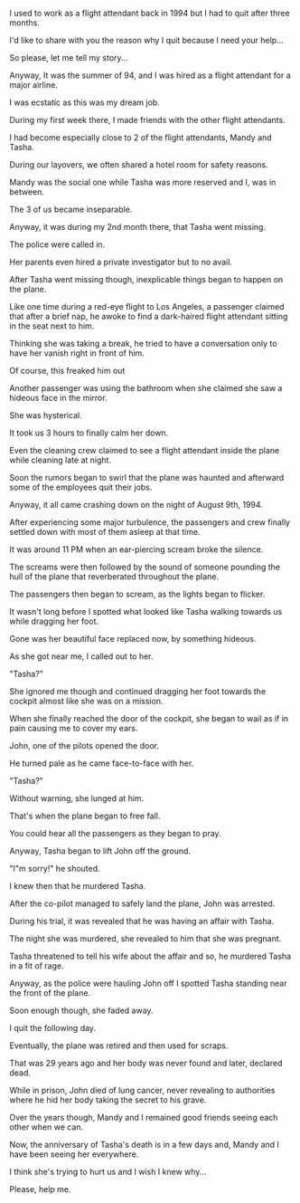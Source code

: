 I used to work as a flight attendant back in 1994 but I had to quit after three months. 

I'd like to share with you the reason why I quit because I need your help...

So please, let me tell my story...

Anyway, It was the summer of 94, and I was hired as a flight attendant for a major airline.

I was ecstatic as this was my dream job.

During my first week there, I made friends with the other flight attendants.

I had become especially close to 2 of the flight attendants, Mandy and Tasha.

During our layovers, we often shared a hotel room for safety reasons.

Mandy was the social one while Tasha was more reserved and I, was in between.

The 3 of us became inseparable.

Anyway, it was during my 2nd month there, that Tasha went missing.

The police were called in.

Her parents even hired a private investigator but to no avail.

After Tasha went missing though, inexplicable things began to happen on the plane.

Like one time during a red-eye flight to Los Angeles, a passenger claimed that after a brief nap, he awoke to find a dark-haired flight attendant sitting in the seat next to him.

Thinking she was taking a break, he tried to have a conversation only to have her vanish right in front of him.

Of course, this freaked him out 

Another passenger was using the bathroom when she claimed she saw a hideous face in the mirror.

She was hysterical.

It took us 3 hours to finally calm her down.

Even the cleaning crew claimed to see a flight attendant inside the plane while cleaning late at night.

Soon the rumors began to swirl that the plane was haunted and afterward some of the employees quit their jobs.

Anyway, it all came crashing down on the night of August 9th, 1994.

After experiencing some major turbulence, the passengers and crew finally settled down with most of them asleep at that time.

It was around 11 PM when an ear-piercing scream broke the silence.

The screams were then followed by the sound of someone pounding the hull of the plane that reverberated throughout the plane.

The passengers then began to scream, as the lights began to flicker.

It wasn't long before I spotted what looked like Tasha walking towards us while dragging her foot.

Gone was her beautiful face replaced now, by something hideous.

As she got near me, I called out to her.

"Tasha?" 

She ignored me though and continued dragging her foot towards the cockpit almost like she was on a mission.

When she finally reached the door of the cockpit, she began to wail as if in pain causing me to cover my ears.

John, one of the pilots opened the door.

He turned pale as he came face-to-face with her.

"Tasha?"

Without warning, she lunged at him.

That's when the plane began to free fall.

You could hear all the passengers as they began to pray.

Anyway, Tasha began to lift John off the ground.

 "I"m sorry!" he shouted.

I knew then that he murdered Tasha.

After the co-pilot managed to safely land the plane, John was arrested.

During his trial, it was revealed that he was having an affair with Tasha.

The night she was murdered, she revealed to him that she was pregnant.

Tasha threatened to tell his wife about the affair and so, he murdered Tasha in a fit of rage.

Anyway, as the police were hauling John off I spotted Tasha standing near the front of the plane.

Soon enough though, she faded away.

I quit the following day.

Eventually, the plane was retired and then used for scraps.

That was 29 years ago and her body was never found and later, declared dead.

While in prison, John died of lung cancer, never revealing to authorities where he hid her body taking the secret to his grave.

Over the years though, Mandy and I remained good friends seeing each other when we can.

Now, the anniversary of Tasha's death is in a few days and, Mandy and I have been seeing her everywhere.

I think she's trying to hurt us and I wish I knew why...

Please, help me.